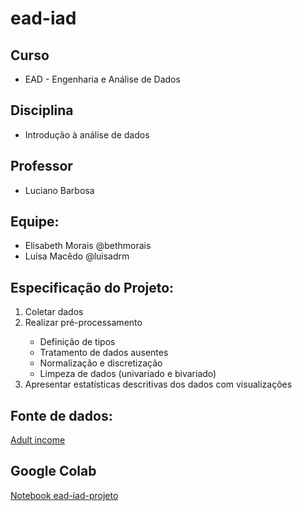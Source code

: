 # ead-iad
<html>
<head>
</head>
<body>
  <h2>Curso</h2>
  <ul>
    <li>EAD - Engenharia e Análise de Dados</li>
  </ul>
  <h2>Disciplina</h2>
  <ul>
    <li>Introdução à análise de dados</li>
  </ul>
  <h2>Professor</h2>
  <ul>
    <li>Luciano Barbosa</li>
  </ul>

  <h2>Equipe:</h2>
  <ul>
    <li>Elisabeth Morais @bethmorais</li>
    <li>Luísa Macêdo @luisadrm</li>
  </ul>

  <h2>Especificação do Projeto:</h2>
  <ol>
    <li>Coletar dados</li>
    <li>Realizar pré-processamento</li>
    <ul>
      <li>Definição de tipos</li>
      <li>Tratamento de dados ausentes</li>
      <li>Normalização e discretização</li>
      <li>Limpeza de dados (univariado e bivariado)</li>
    </ul>
    <li>Apresentar estatísticas descritivas dos dados com visualizações</li>
  </ol>

  <h2>Fonte de dados:</h2>
  <a href="https://www.kaggle.com/wenruliu/adult-income-dataset">Adult income</a>

  <h2>Google Colab</h2>
  <a href="https://colab.research.google.com/drive/1Vt1XAuam-CymAbKYAmi5uUiRvjJiMWrS">Notebook ead-iad-projeto</a>
</body>
</html>
